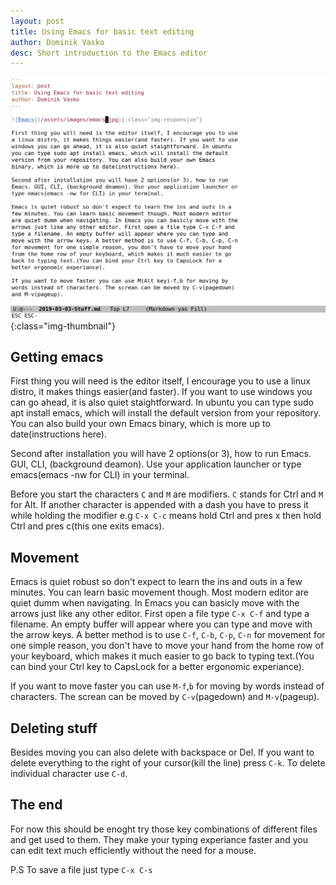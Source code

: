 ```yaml
---
layout: post
title: Using Emacs for basic text editing
author: Dominik Vasko
desc: Short introduction to the Emacs editor
---
```


![Emacs](/assets/images/emacs.png){:class="img-thumbnail"}

## Getting emacs
First thing you will need is the editor itself, I encourage you to use
a linux distro, it makes things easier(and faster). If you want to use
windows you can go ahead, it is also quiet staightforward. In ubuntu
you can type sudo apt install emacs, which will install the default
version from your repository. You can also build your own Emacs
binary, which is more up to date(instructions here).

Second after installation you will have 2 options(or 3), how to run
Emacs. GUI, CLI, (background deamon). Use your application launcher or
type emacs(emacs -nw for CLI) in your terminal.

Before you start the characters `C` and `M` are modifiers. `C` stands for Ctrl and `M` for Alt. If another character is appended with a dash you have to press it while holding the modifier e.g `C-x C-c` means hold Ctrl and pres x then hold Ctrl and pres c(this one exits emacs).

## Movement
Emacs is quiet robust so don't expect to learn the ins and outs in a
few minutes. You can learn basic movement though. Most modern editor
are quiet dumm when navigating. In Emacs you can basicly move with the
arrows just like any other editor. First open a file type `C-x C-f` and
type a filename. An empty buffer will appear where you can type and
move with the arrow keys. A better method is to use `C-f`, `C-b`, `C-p`, `C-n`
for movement for one simple reason, you don't have to move your hand
from the home row of your keyboard, which makes it much easier to go
back to typing text.(You can bind your Ctrl key to CapsLock for a
better ergonomic experiance).

If you want to move faster you can use `M-f`,`b` for moving by
words instead of characters. The screan can be moved by `C-v`(pagedown)
and `M-v`(pageup).

## Deleting stuff
Besides moving you can also delete with backspace or Del. If you want
to delete everything to the right of your cursor(kill the line) press
`C-k`. To delete individual character use `C-d`.

## The end
For now this should be enoght try those key combinations of different
files and get used to them. They make your typing experiance faster
and you can edit text much efficiently without the need for a mouse.

P.S
To save a file just type `C-x C-s`

